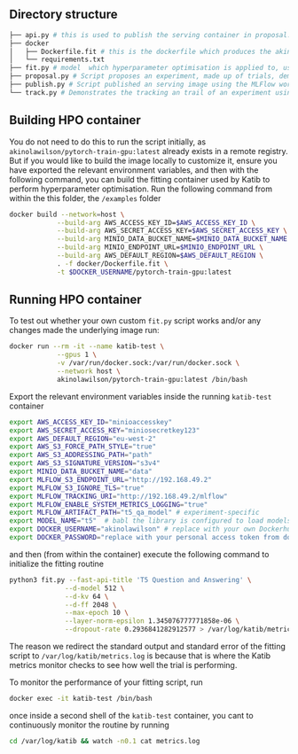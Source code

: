 ## Directory structure 

```bash 
├── api.py # this is used to publish the serving container in proposal.py and in publish.py.
├── docker
│   ├── Dockerfile.fit # this is the dockerfile which produces the akinolawilson/pytorch-train-gpu:latest image
│   └── requirements.txt
├── fit.py # model  which hyperparameter optimisation is applied to, used internally by Katib framework inside of akinolawilson/pytorch-train-gpu:latest
├── proposal.py # Script proposes an experiment, made up of trials, demonstrating the HPO framework and options 
├── publish.py # Script published an serving image using the MLFlow workflow. 
└── track.py # Demonstrates the tracking an trail of an experiment using the MLFlow framework
```

## Building HPO container 

You do not need to do this to run the script initially, as `akinolawilson/pytorch-train-gpu:latest` already exists in a remote registry. But if you would like to build the image locally to customize it, ensure you have exported the relevant environment variables, and then with the following command, you can build the fitting container used by Katib to perform hyperparameter optimisation. Run the following command from within the this folder, the `/examples` folder 
```bash
docker build --network=host \
            --build-arg AWS_ACCESS_KEY_ID=$AWS_ACCESS_KEY_ID \
            --build-arg AWS_SECRET_ACCESS_KEY=$AWS_SECRET_ACCESS_KEY \
            --build-arg MINIO_DATA_BUCKET_NAME=$MINIO_DATA_BUCKET_NAME \
            --build-arg MINIO_ENDPOINT_URL=$MINIO_ENDPOINT_URL \
            --build-arg AWS_DEFAULT_REGION=$AWS_DEFAULT_REGION \
            . -f docker/Dockerfile.fit \
            -t $DOCKER_USERNAME/pytorch-train-gpu:latest
```
## Running HPO container 

To test out whether your own custom `fit.py` script works and/or any changes made the underlying image run:
```bash
docker run --rm -it --name katib-test \
            --gpus 1 \
            -v /var/run/docker.sock:/var/run/docker.sock \
            --network host \
            akinolawilson/pytorch-train-gpu:latest /bin/bash
```
Export the relevant environment variables inside the running `katib-test` container 
```bash
export AWS_ACCESS_KEY_ID="minioaccesskey"
export AWS_SECRET_ACCESS_KEY="miniosecretkey123"
export AWS_DEFAULT_REGION="eu-west-2"
export AWS_S3_FORCE_PATH_STYLE="true"
export AWS_S3_ADDRESSING_PATH="path"
export AWS_S3_SIGNATURE_VERSION="s3v4"
export MINIO_DATA_BUCKET_NAME="data"
export MLFLOW_S3_ENDPOINT_URL="http://192.168.49.2" 
export MLFLOW_S3_IGNORE_TLS="true"
export MLFLOW_TRACKING_URI="http://192.168.49.2/mlflow"
export MLFLOW_ENABLE_SYSTEM_METRICS_LOGGING="true"
export MLFLOW_ARTIFACT_PATH="t5_qa_model" # experiment-specific
export MODEL_NAME="t5"  # babl the library is configured to load models this way
export DOCKER_USERNAME="akinolawilson" # replace with your own Dockerhub username
export DOCKER_PASSWORD="replace with your personal access token from dockerhub" 
```
and then (from within the container) execute the following command to initialize the fitting routine
```bash
python3 fit.py --fast-api-title 'T5 Question and Answering' \
              --d-model 512 \
              --d-kv 64 \
              --d-ff 2048 \
              --max-epoch 10 \
              --layer-norm-epsilon 1.345076777771858e-06 \
              --dropout-rate 0.2936841282912577 > /var/log/katib/metrics.log 2>&1

```
The reason we redirect the standard output and standard error of the fitting script to `/var/log/katib/metrics.log` is because that is where the Katib metrics monitor checks to see how well the trial is performing. 

To monitor the performance of your fitting script, run 
```bash
docker exec -it katib-test /bin/bash
```
once inside a second shell of the `katib-test` container, you cant to continuously monitor the routine by running
```bash
cd /var/log/katib && watch -n0.1 cat metrics.log
```

